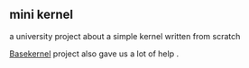 ## mini kernel

a university project about a simple kernel written from scratch


[Basekernel](https://github.com/dthain/basekernel/wiki) project also gave us a lot of help .

